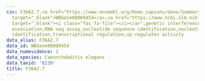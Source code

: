 ```yaml
---
csv: F36A2.7,<a href="https://www.ensembl.org/Homo_sapiens/Gene/Summary?db=core;g=WBGene00009454"
  target="_blank">WBGene00009454</a>,<a href="https://www.ncbi.nlm.nih.gov/pubmed/27496166"
  target="_blank"><i class="fas fa-file"></i></a>",genetic interference,functional
  association,RNA-seq assay,nucleotide sequence identification,nucleotide sequence
  identification,transcriptional regulation,up-regulates activity
data_alias: F36A2.7
data_id: WBGene00009454
data_numevidence: 1
data_species: Caenorhabditis elegans
data_taxid: '6239'
title: F36A2.7
---
```

